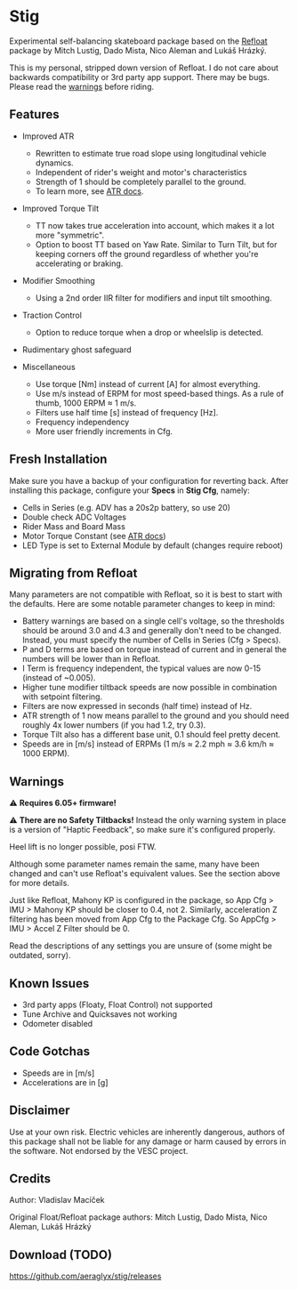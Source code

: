 # Stig
Experimental self-balancing skateboard package based on the [Refloat](https://github.com/lukash/refloat) package by Mitch Lustig, Dado Mista, Nico Aleman and Lukáš Hrázký.

This is my personal, stripped down version of Refloat. I do not care about backwards compatibility or 3rd party app support. There may be bugs. Please read the [warnings](#warnings) before riding.

## Features
- Improved ATR
    - Rewritten to estimate true road slope using longitudinal vehicle dynamics.
    - Independent of rider's weight and motor's characteristics
    - Strength of 1 should be completely parallel to the ground.
    - To learn more, see [ATR docs](docs/atr.md).
- Improved Torque Tilt
    - TT now takes true acceleration into account, which makes it a lot more "symmetric".
    - Option to boost TT based on Yaw Rate. Similar to Turn Tilt, but for keeping corners off the ground regardless of whether you're accelerating or braking.

- Modifier Smoothing
    - Using a 2nd order IIR filter for modifiers and input tilt smoothing.
- Traction Control
    - Option to reduce torque when a drop or wheelslip is detected.
- Rudimentary ghost safeguard
- Miscellaneous
    - Use torque [Nm] instead of current [A] for almost everything.
    - Use m/s instead of ERPM for most speed-based things. As a rule of thumb, 1000 ERPM ≈ 1 m/s.
    - Filters use half time [s] instead of frequency [Hz].
    - Frequency independency
    - More user friendly increments in Cfg.

## Fresh Installation
Make sure you have a backup of your configuration for reverting back. After installing this package, configure your **Specs** in **Stig Cfg**, namely:

- Cells in Series (e.g. ADV has a 20s2p battery, so use 20)
- Double check ADC Voltages
- Rider Mass and Board Mass
- Motor Torque Constant (see [ATR docs](docs/atr.md))
- LED Type is set to External Module by default (changes require reboot)

## Migrating from Refloat
Many parameters are not compatible with Refloat, so it is best to start with the defaults. Here are some notable parameter changes to keep in mind:

- Battery warnings are based on a single cell's voltage, so the thresholds should be around 3.0 and 4.3 and generally don't need to be changed. Instead, you must specify the number of Cells in Series (Cfg > Specs).
- P and D terms are based on torque instead of current and in general the numbers will be lower than in Refloat.
- I Term is frequency independent, the typical values are now 0-15 (instead of ~0.005).
- Higher tune modifier tiltback speeds are now possible in combination with setpoint filtering.
- Filters are now expressed in seconds (half time) instead of Hz.
- ATR strength of 1 now means parallel to the ground and you should need roughly 4x lower numbers (if you had 1.2, try 0.3).
- Torque Tilt also has a different base unit, 0.1 should feel pretty decent.
- Speeds are in [m/s] instead of ERPMs (1 m/s ≈ 2.2 mph ≈ 3.6 km/h ≈ 1000 ERPM).

## Warnings

⚠️ **Requires 6.05+ firmware!**

⚠️ **There are no Safety Tiltbacks!** Instead the only warning system in place is a version of "Haptic Feedback", so make sure it's configured properly.

Heel lift is no longer possible, posi FTW.

Although some parameter names remain the same, many have been changed and can't use Refloat's equivalent values. See the section above for more details.

Just like Refloat, Mahony KP is configured in the package, so App Cfg > IMU > Mahony KP should be closer to 0.4, not 2. Similarly, acceleration Z filtering has been moved from App Cfg to the Package Cfg. So AppCfg > IMU > Accel Z Filter should be 0.

Read the descriptions of any settings you are unsure of (some might be outdated, sorry).

## Known Issues
- 3rd party apps (Floaty, Float Control) not supported
- Tune Archive and Quicksaves not working
- Odometer disabled

## Code Gotchas
- Speeds are in [m/s]
- Accelerations are in [g]

## Disclaimer
Use at your own risk. Electric vehicles are inherently dangerous, authors of this package shall not be liable for any damage or harm caused by errors in the software. Not endorsed by the VESC project.

## Credits
Author: Vladislav Macíček

Original Float/Refloat package authors: Mitch Lustig, Dado Mista, Nico Aleman, Lukáš Hrázký

## Download (TODO)
https://github.com/aeraglyx/stig/releases
